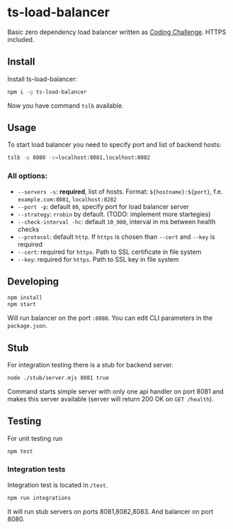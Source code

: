 # ts-load-balancer

Basic zero dependency load balancer written as [Coding Challenge](https://codingchallenges.fyi/challenges/challenge-load-balancer/). HTTPS included.

## Install
Install ts-load-balancer:
```sh
npm i -g ts-load-balancer
```
Now you have command `tslb` available.

## Usage
To start load balancer you need to specify port and list of backend hosts:
```sh
tslb -p 8080 -s=localhost:8081,localhost:8082
```
### All options:
- `--servers -s`: **required**, list of hosts. Format: `${hostname}:${port}`, f.e. `example.com:8081`, `localhost:8282` 
- `--port -p`: default `80`, specify port for load balancer server
- `--strategy`: `rrobin` by default. (TODO: implement more startegies)
- `--check-interval -hc`: default `10_000`, interval in ms between health checks
- `--protocol`: default `http`. If `https` is chosen than `--cert` and `--key` is required
- `--cert`: required for `https`. Path to SSL certificate in file system
- `--key`: required for `https`. Path to SSL key in file system


## Developing
```sh
npm install
npm start
```
Will run balancer on the port `:8080`. You can edit CLI parameters in the `package.json`.

## Stub
For integration testing there is a stub for backend server.
```sh
node ./stub/server.mjs 8081 true
```
Command starts simple server with only one api handler on port 8081 and makes this server available (server will return 200 OK on `GET /health`).

## Testing
For unit testing run 
```sh
npm test
```
### Integration tests
Integration test is located in `/test`.
```sh
npm run integrations
```
It will run stub servers on ports 8081,8082,8083. And balancer on port 8080.